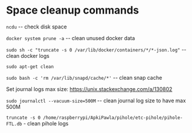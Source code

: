 # Space cleanup commands
`ncdu` -- check disk space

`docker system prune -a` -- clean unused docker data

`sudo sh -c "truncate -s 0 /var/lib/docker/containers/*/*-json.log"` -- clean docker logs

`sudo apt-get clean`

`sudo bash -c 'rm /var/lib/snapd/cache/*'` -- clean snap cache

Set journal logs max size: https://unix.stackexchange.com/a/130802

`sudo journalctl --vacuum-size=500M` -- clean journal log size to have max 500M

`truncate -s 0 /home/raspberrypi/ApkiPawla/pihole/etc-pihole/pihole-FTL.db` - clean pihole logs
